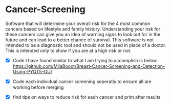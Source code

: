 # Cancer-Screening
Software that will determine your overall risk for the 4 most common cancers based on lifestyle and family history. Understanding your risk for these cancers can give you an idea of warning signs to look out for in the future and can lead to a better chance of survival. 
This software is not intended to be a diagnostic tool and should not be used in place of a doctor. This is intended only to show if you are at a high risk or not. 
- [x] Code I have found similar to what I am trying to accomplish is below. https://github.com/MilaBooot/Breast-Cancer-Screening-and-Detection-Using-PYQT5-GUI
- [x] Code each individual cancer screening seperatly to ensure all are working before merging
- [x] find tips on ways to reduce risk for each cancer and print after results


